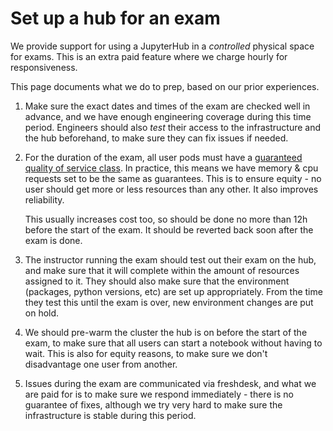 # Set up a hub for an exam

We provide support for using a JupyterHub in a *controlled* physical
space for exams. This is an extra paid feature where we charge hourly
for responsiveness.

This page documents what we do to prep, based on our prior experiences.

1. Make sure the exact dates and times of the exam are checked well in
   advance, and we have enough engineering coverage during this time period.
   Engineers should also *test* their access to the infrastructure and the
   hub beforehand, to make sure they can fix issues if needed.

2. For the duration of the exam, all user pods must have a
   [guaranteed quality of service class](https://kubernetes.io/docs/tasks/configure-pod-container/quality-service-pod/).
   In practice, this means we have memory & cpu requests set to be the same
   as guarantees. This is to ensure equity - no user should get more or less
   resources than any other. It also improves reliability.

   This usually increases cost too, so should be done no more than 12h before
   the start of the exam. It should be reverted back soon after the exam
   is done.

3. The instructor running the exam should test out their exam on the hub,
   and make sure that it will complete within the amount of resources assigned
   to it. They should also make sure that the environment (packages, python
   versions, etc) are set up appropriately. From the time they test this until
   the exam is over, new environment changes are put on hold.

4. We should pre-warm the cluster the hub is on before the start of the exam,
   to make sure that all users can start a notebook without having to wait. This
   is also for equity reasons, to make sure we don't disadvantage one user from
   another.

5. Issues during the exam are communicated via freshdesk, and what we are paid
   for is to make sure we respond immediately - there is no guarantee of fixes,
   although we try very hard to make sure the infrastructure is stable during this
   period.
